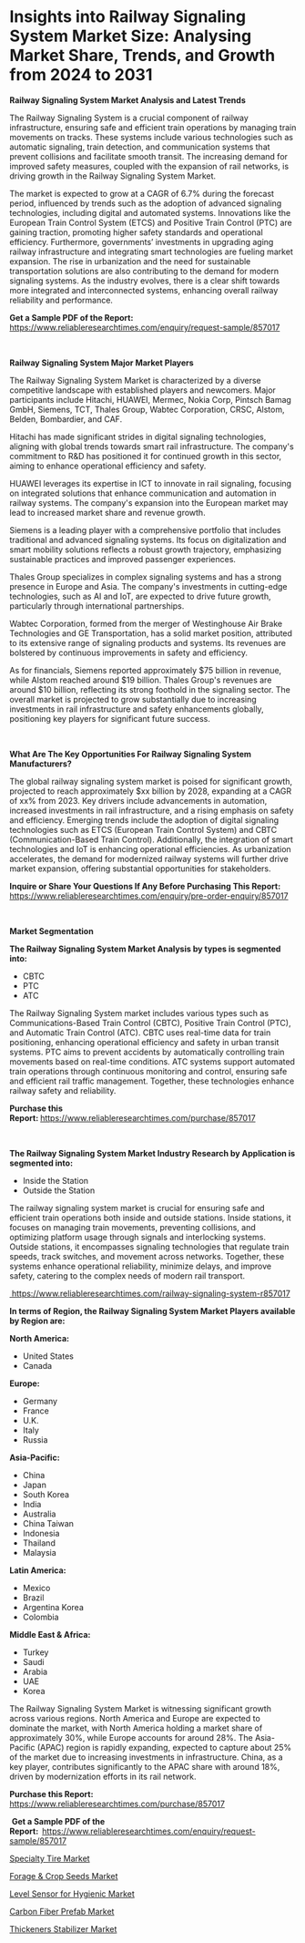 <p><h1>Insights into Railway Signaling System Market Size: Analysing Market Share, Trends, and Growth from 2024 to 2031</h1></p><p><strong>Railway Signaling System Market Analysis and Latest Trends</strong></p>
<p><p>The Railway Signaling System is a crucial component of railway infrastructure, ensuring safe and efficient train operations by managing train movements on tracks. These systems include various technologies such as automatic signaling, train detection, and communication systems that prevent collisions and facilitate smooth transit. The increasing demand for improved safety measures, coupled with the expansion of rail networks, is driving growth in the Railway Signaling System Market.</p><p>The market is expected to grow at a CAGR of 6.7% during the forecast period, influenced by trends such as the adoption of advanced signaling technologies, including digital and automated systems. Innovations like the European Train Control System (ETCS) and Positive Train Control (PTC) are gaining traction, promoting higher safety standards and operational efficiency. Furthermore, governments’ investments in upgrading aging railway infrastructure and integrating smart technologies are fueling market expansion. The rise in urbanization and the need for sustainable transportation solutions are also contributing to the demand for modern signaling systems. As the industry evolves, there is a clear shift towards more integrated and interconnected systems, enhancing overall railway reliability and performance.</p></p>
<p><strong>Get a Sample PDF of the Report:&nbsp;</strong> <a href="https://www.reliableresearchtimes.com/enquiry/request-sample/857017?utm_campaign=1588&utm_medium=2&utm_source=Github&utm_content=ia&utm_term=02112024&utm_id=railway-signaling-system">https://www.reliableresearchtimes.com/enquiry/request-sample/857017</a></p>
<p>&nbsp;</p>
<p><strong>Railway Signaling System Major Market Players</strong></p>
<p><p>The Railway Signaling System Market is characterized by a diverse competitive landscape with established players and newcomers. Major participants include Hitachi, HUAWEI, Mermec, Nokia Corp, Pintsch Bamag GmbH, Siemens, TCT, Thales Group, Wabtec Corporation, CRSC, Alstom, Belden, Bombardier, and CAF.</p><p>Hitachi has made significant strides in digital signaling technologies, aligning with global trends towards smart rail infrastructure. The company's commitment to R&D has positioned it for continued growth in this sector, aiming to enhance operational efficiency and safety.</p><p>HUAWEI leverages its expertise in ICT to innovate in rail signaling, focusing on integrated solutions that enhance communication and automation in railway systems. The company's expansion into the European market may lead to increased market share and revenue growth.</p><p>Siemens is a leading player with a comprehensive portfolio that includes traditional and advanced signaling systems. Its focus on digitalization and smart mobility solutions reflects a robust growth trajectory, emphasizing sustainable practices and improved passenger experiences.</p><p>Thales Group specializes in complex signaling systems and has a strong presence in Europe and Asia. The company's investments in cutting-edge technologies, such as AI and IoT, are expected to drive future growth, particularly through international partnerships.</p><p>Wabtec Corporation, formed from the merger of Westinghouse Air Brake Technologies and GE Transportation, has a solid market position, attributed to its extensive range of signaling products and systems. Its revenues are bolstered by continuous improvements in safety and efficiency.</p><p>As for financials, Siemens reported approximately $75 billion in revenue, while Alstom reached around $19 billion. Thales Group's revenues are around $10 billion, reflecting its strong foothold in the signaling sector. The overall market is projected to grow substantially due to increasing investments in rail infrastructure and safety enhancements globally, positioning key players for significant future success.</p></p>
<p>&nbsp;</p>
<p><strong>What Are The Key Opportunities For Railway Signaling System Manufacturers?</strong></p>
<p><p>The global railway signaling system market is poised for significant growth, projected to reach approximately $xx billion by 2028, expanding at a CAGR of xx% from 2023. Key drivers include advancements in automation, increased investments in rail infrastructure, and a rising emphasis on safety and efficiency. Emerging trends include the adoption of digital signaling technologies such as ETCS (European Train Control System) and CBTC (Communication-Based Train Control). Additionally, the integration of smart technologies and IoT is enhancing operational efficiencies. As urbanization accelerates, the demand for modernized railway systems will further drive market expansion, offering substantial opportunities for stakeholders.</p></p>
<p><strong>Inquire or Share Your Questions If Any Before Purchasing This Report:</strong> <a href="https://www.reliableresearchtimes.com/enquiry/pre-order-enquiry/857017?utm_campaign=1588&utm_medium=2&utm_source=Github&utm_content=ia&utm_term=02112024&utm_id=railway-signaling-system">https://www.reliableresearchtimes.com/enquiry/pre-order-enquiry/857017</a></p>
<p>&nbsp;</p>
<p><strong>Market Segmentation</strong></p>
<p><strong>The Railway Signaling System Market Analysis by types is segmented into:</strong></p>
<p><ul><li>CBTC</li><li>PTC</li><li>ATC</li></ul></p>
<p><p>The Railway Signaling System market includes various types such as Communications-Based Train Control (CBTC), Positive Train Control (PTC), and Automatic Train Control (ATC). CBTC uses real-time data for train positioning, enhancing operational efficiency and safety in urban transit systems. PTC aims to prevent accidents by automatically controlling train movements based on real-time conditions. ATC systems support automated train operations through continuous monitoring and control, ensuring safe and efficient rail traffic management. Together, these technologies enhance railway safety and reliability.</p></p>
<p><strong>Purchase this Report:&nbsp;</strong><a href="https://www.reliableresearchtimes.com/purchase/857017?utm_campaign=1588&utm_medium=2&utm_source=Github&utm_content=ia&utm_term=02112024&utm_id=railway-signaling-system">https://www.reliableresearchtimes.com/purchase/857017</a></p>
<p>&nbsp;</p>
<p><strong>The Railway Signaling System Market Industry Research by Application is segmented into:</strong></p>
<p><ul><li>Inside the Station</li><li>Outside the Station</li></ul></p>
<p><p>The railway signaling system market is crucial for ensuring safe and efficient train operations both inside and outside stations. Inside stations, it focuses on managing train movements, preventing collisions, and optimizing platform usage through signals and interlocking systems. Outside stations, it encompasses signaling technologies that regulate train speeds, track switches, and movement across networks. Together, these systems enhance operational reliability, minimize delays, and improve safety, catering to the complex needs of modern rail transport.</p></p>
<p><a href="https://www.reliableresearchtimes.com/railway-signaling-system-r857017?utm_campaign=1588&utm_medium=2&utm_source=Github&utm_content=ia&utm_term=02112024&utm_id=railway-signaling-system">&nbsp;https://www.reliableresearchtimes.com/railway-signaling-system-r857017</a></p>
<p><strong>In terms of Region, the Railway Signaling System Market Players available by Region are:</strong></p>
<p>
    <p> <strong> North America: </strong>
        <ul>
            <li>United States</li>
            <li>Canada</li>
        </ul>
        </p> 
    <p> <strong> Europe: </strong>
        <ul>
            <li>Germany</li>
            <li>France</li>
            <li>U.K.</li>
            <li>Italy</li>
            <li>Russia</li>
        </ul>
        </p> 
    <p> <strong> Asia-Pacific: </strong>
        <ul>
            <li>China</li>
            <li>Japan</li>
            <li>South Korea</li>
            <li>India</li>
            <li>Australia</li>
            <li>China Taiwan</li>
            <li>Indonesia</li>
            <li>Thailand</li>
            <li>Malaysia</li>
        </ul>
        </p> 
    <p> <strong> Latin America: </strong>
        <ul>
            <li>Mexico</li>
            <li>Brazil</li>
            <li>Argentina Korea</li>
            <li>Colombia</li>
        </ul>
        </p> 
    <p> <strong> Middle East & Africa: </strong>
        <ul>
            <li>Turkey</li>
            <li>Saudi</li>
            <li>Arabia</li>
            <li>UAE</li>
            <li>Korea</li>
        </ul>
    </p>
    </p>
<p><p>The Railway Signaling System Market is witnessing significant growth across various regions. North America and Europe are expected to dominate the market, with North America holding a market share of approximately 30%, while Europe accounts for around 28%. The Asia-Pacific (APAC) region is rapidly expanding, expected to capture about 25% of the market due to increasing investments in infrastructure. China, as a key player, contributes significantly to the APAC share with around 18%, driven by modernization efforts in its rail network.</p></p>
<p><strong>Purchase this Report: </strong><a href="https://www.reliableresearchtimes.com/purchase/857017?utm_campaign=1588&utm_medium=2&utm_source=Github&utm_content=ia&utm_term=02112024&utm_id=railway-signaling-system">https://www.reliableresearchtimes.com/purchase/857017</a></p>
<p>&nbsp;<strong>Get a Sample PDF of the Report:&nbsp;&nbsp;</strong><a href="https://www.reliableresearchtimes.com/enquiry/request-sample/857017?utm_campaign=1588&utm_medium=2&utm_source=Github&utm_content=ia&utm_term=02112024&utm_id=railway-signaling-system">https://www.reliableresearchtimes.com/enquiry/request-sample/857017</a></p>
<p><strong></strong></p>
<p><p><a href="https://github.com/mauripalmi/Market-Research-Report-List-5/blob/main/specialty-tire-market.md?utm_campaign=1588&utm_medium=2&utm_source=Github&utm_content=ia&utm_term=02112024&utm_id=railway-signaling-system">Specialty Tire Market</a></p><p><a href="https://www.linkedin.com/pulse/forage-crop-seeds-market-shifts-strategic-analysis-2024-2031-10pnc?utm_campaign=1588&utm_medium=2&utm_source=Github&utm_content=ia&utm_term=02112024&utm_id=railway-signaling-system">Forage & Crop Seeds Market</a></p><p><a href="https://www.linkedin.com/pulse/market-leaders-laggards-global-level-sensor-hygienic-trends-wjrkc?utm_campaign=1588&utm_medium=2&utm_source=Github&utm_content=ia&utm_term=02112024&utm_id=railway-signaling-system">Level Sensor for Hygienic Market</a></p><p><a href="https://www.linkedin.com/pulse/carbon-fiber-prefab-market-global-insights-regional-det3c?utm_campaign=1588&utm_medium=2&utm_source=Github&utm_content=ia&utm_term=02112024&utm_id=railway-signaling-system">Carbon Fiber Prefab Market</a></p><p><a href="https://www.linkedin.com/pulse/insights-thickeners-stabilizer-market-players-size-geographical-amocc?utm_campaign=1588&utm_medium=2&utm_source=Github&utm_content=ia&utm_term=02112024&utm_id=railway-signaling-system">Thickeners Stabilizer Market</a></p></p>